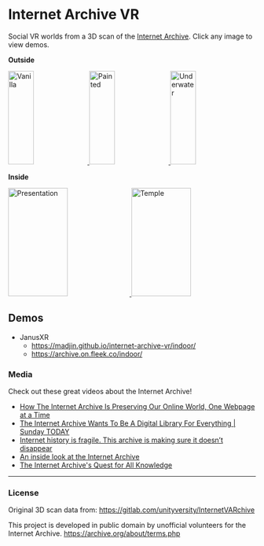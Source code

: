 # Internet Archive VR

Social VR worlds from a 3D scan of the [Internet Archive](https://archive.org/). Click any image to view demos.

**Outside**

<a href="https://madjin.github.io/internet-archive-vr/outdoor/index.html">
  <img alt="Vanilla" target="_blank" src="https://i.gyazo.com/3b862a80f311723915495c5443f85066.gif" height="190" width="32%">
</a>
<a href="https://madjin.github.io/internet-archive-vr/outdoor/painting.html">
  <img alt="Painted" target="_blank" src="https://i.imgur.com/QFXvp61.jpg" height="190" width="32%">
</a>
<a href="https://madjin.github.io/internet-archive-vr/outdoor/underwater.html">
  <img alt="Underwater" target="_blank" src="https://i.imgur.com/unowjbd.jpg" height="190" width="32%">
</a>

**Inside**

<a href="https://madjin.github.io/internet-archive-vr/indoor/index.html">
  <img alt="Presentation" target="_blank" src="https://i.imgur.com/kScczgI.jpg" height="220" width="49%">
</a>
<a href="https://madjin.github.io/internet-archive-vr/indoor/OOT.html">
  <img alt="Temple" target="_blank" src="https://i.imgur.com/ANwKhHn.jpg" height="220" width="49%">
</a>

## Demos

- JanusXR
  - https://madjin.github.io/internet-archive-vr/indoor/
  - https://archive.on.fleek.co/indoor/

### Media

Check out these great videos about the Internet Archive!

- [How The Internet Archive Is Preserving Our Online World, One Webpage at a Time](https://www.youtube.com/watch?v=hLww6JRxD4k)
- [The Internet Archive Wants To Be A Digital Library For Everything | Sunday TODAY](https://www.youtube.com/watch?v=8Qk9Me2bQYg)
- [Internet history is fragile. This archive is making sure it doesn’t disappear](https://www.youtube.com/watch?v=K8I28erYFLc)
- [An inside look at the Internet Archive](https://www.youtube.com/watch?v=6wz90mBFwBk)
- [The Internet Archive's Quest for All Knowledge](https://www.youtube.com/watch?v=ArYd01plrPo)


---

### License

Original 3D scan data from: https://gitlab.com/unityversity/InternetVARchive

This project is developed in public domain by unofficial volunteers for the Internet Archive.
https://archive.org/about/terms.php

